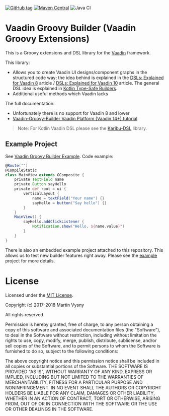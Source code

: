 [![GitHub tag](https://img.shields.io/github/tag/mvysny/vaadin-groovy-builder.svg)](https://github.com/mvysny/vaadin-groovy-builder/tags)
[![Maven Central](https://maven-badges.herokuapp.com/maven-central/com.github.mvysny.vaadin-groovy-builder/vaadin-groovy-builder-v14/badge.svg)](https://maven-badges.herokuapp.com/maven-central/com.github.mvysny.vaadin-groovy-builder/vaadin-groovy-builder-v14)
![Java CI](https://github.com/mvysny/vaadin-groovy-builder/workflows/Java%20CI/badge.svg)

# Vaadin Groovy Builder (Vaadin Groovy Extensions)

This is a Groovy extensions and DSL library for the [Vaadin](https://www.vaadin.com) framework.

This library:

* Allows you to create Vaadin UI designs/component graphs in the structured code way; the idea behind
  is explained in the [DSLs: Explained for Vaadin 8](http://www.vaadinonkotlin.eu/dsl_explained.html) article /
  [DSLs: Explained for Vaadin 10](http://www.vaadinonkotlin.eu/dsl_explained-v10.html) article.
  The general DSL idea is explained in [Kotlin Type-Safe Builders](https://kotlinlang.org/docs/reference/type-safe-builders.html).
* Additional useful methods which Vaadin lacks

The full documentation:

* Unfortunately there is no support for Vaadin 8 and lower
* [Vaadin-Groovy-Builder Vaadin Platform (Vaadin 14+) tutorial](vaadin-groovy-builder-v14)

> Note: For Kotlin Vaadin DSL please see the [Karibu-DSL](https://github.com/mvysny/karibu-dsl) library.

## Example Project

See [Vaadin Groovy Builder Example](https://github.com/mvysny/vaadin-groovy-builder-example).
Code example:

```groovy
@Route("")
@CompileStatic
class MainView extends GComposite {
    private TextField name
    private Button sayHello
    private def root = ui {
        verticalLayout {
            name = textField("Your name") {}
            sayHello = button("Say hello") {}
        }
    }
    MainView() {
        sayHello.addClickListener {
            Notification.show("Hello, ${name.value}")
        }
    }
}
```

There is also an embedded example project attached to this repository. This allows
us to test new builder features right away. Please see the [example](example) project
for more details.

# License

Licensed under the [MIT License](https://opensource.org/licenses/MIT).

Copyright (c) 2017-2018 Martin Vysny

All rights reserved.

Permission is hereby granted, free  of charge, to any person obtaining
a  copy  of this  software  and  associated  documentation files  (the
"Software"), to  deal in  the Software without  restriction, including
without limitation  the rights to  use, copy, modify,  merge, publish,
distribute,  sublicense, and/or sell  copies of  the Software,  and to
permit persons to whom the Software  is furnished to do so, subject to
the following conditions:

The  above  copyright  notice  and  this permission  notice  shall  be
included in all copies or substantial portions of the Software.
THE  SOFTWARE IS  PROVIDED  "AS  IS", WITHOUT  WARRANTY  OF ANY  KIND,
EXPRESS OR  IMPLIED, INCLUDING  BUT NOT LIMITED  TO THE  WARRANTIES OF
MERCHANTABILITY,    FITNESS    FOR    A   PARTICULAR    PURPOSE    AND
NONINFRINGEMENT. IN NO EVENT SHALL THE AUTHORS OR COPYRIGHT HOLDERS BE
LIABLE FOR ANY CLAIM, DAMAGES OR OTHER LIABILITY, WHETHER IN AN ACTION
OF CONTRACT, TORT OR OTHERWISE,  ARISING FROM, OUT OF OR IN CONNECTION
WITH THE SOFTWARE OR THE USE OR OTHER DEALINGS IN THE SOFTWARE.
